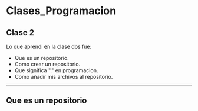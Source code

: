 # Clases_Programacion
## Clase 2
Lo que aprendi en la clase dos fue:

* Que es un repositorio.
* Como crear un repositorio.
* Que significa "." en programacion.
* Como añadir mis archivos al repositorio.

*** 
## Que es un repositorio
